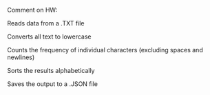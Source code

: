 Comment on HW:

Reads data from a .TXT file

Converts all text to lowercase

Counts the frequency of individual characters (excluding spaces and newlines)

Sorts the results alphabetically

Saves the output to a .JSON file

